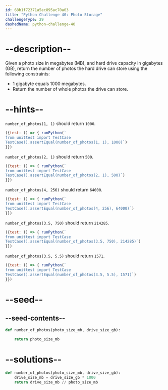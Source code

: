 ```yaml
---
id: 68b1f72371a5ac895ac70a03
title: "Python Challenge 40: Photo Storage"
challengeType: 29
dashedName: python-challenge-40
---
```


# --description--

Given a photo size in megabytes (MB), and hard drive capacity in gigabytes (GB), return the number of photos the hard drive can store using the following constraints:

- 1 gigabyte equals 1000 megabytes.
- Return the number of whole photos the drive can store.

# --hints--

`number_of_photos(1, 1)` should return `1000`.

```js
({test: () => { runPython(`
from unittest import TestCase
TestCase().assertEqual(number_of_photos(1, 1), 1000)`)
}})
```

`number_of_photos(2, 1)` should return `500`.

```js
({test: () => { runPython(`
from unittest import TestCase
TestCase().assertEqual(number_of_photos(2, 1), 500)`)
}})
```

`number_of_photos(4, 256)` should return `64000`.

```js
({test: () => { runPython(`
from unittest import TestCase
TestCase().assertEqual(number_of_photos(4, 256), 64000)`)
}})
```

`number_of_photos(3.5, 750)` should return `214285`.

```js
({test: () => { runPython(`
from unittest import TestCase
TestCase().assertEqual(number_of_photos(3.5, 750), 214285)`)
}})
```

`number_of_photos(3.5, 5.5)` should return `1571`.

```js
({test: () => { runPython(`
from unittest import TestCase
TestCase().assertEqual(number_of_photos(3.5, 5.5), 1571)`)
}})
```

# --seed--

## --seed-contents--

```py
def number_of_photos(photo_size_mb, drive_size_gb):

    return photo_size_mb
```

# --solutions--

```py
def number_of_photos(photo_size_mb, drive_size_gb):
    drive_size_mb = drive_size_gb * 1000
    return drive_size_mb // photo_size_mb
```
